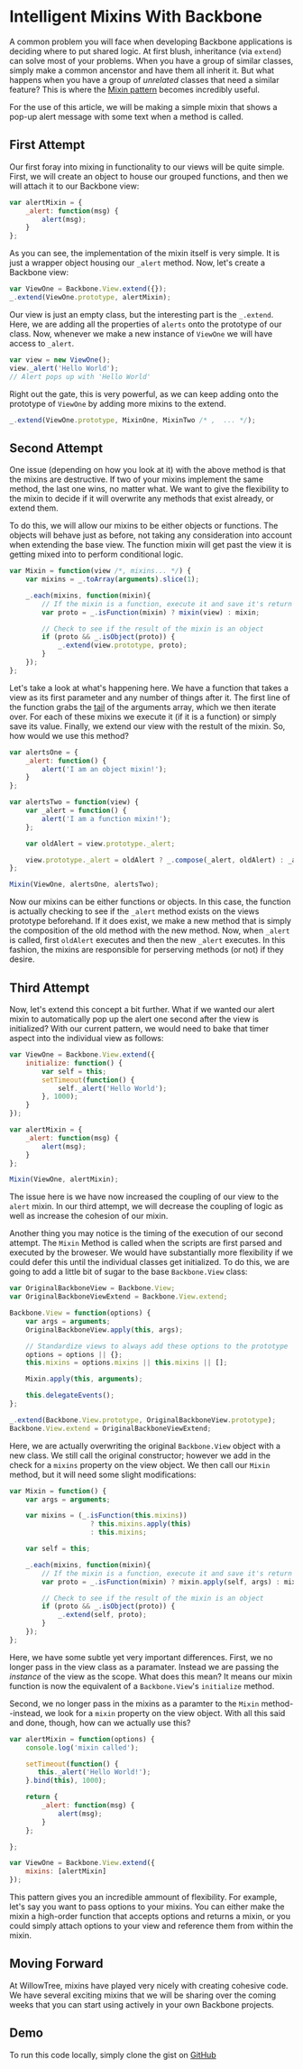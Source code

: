 # Intelligent Mixins With Backbone

A common problem you will face when developing Backbone applications is deciding
where to put shared logic. At first blush, inheritance (via `extend`) can solve
most of your problems. When you have a group of similar classes, simply make a
common ancenstor and have them all inherit it. But what happens when you have a
group of *unrelated* classes that need a similar feature? This is where the
[Mixin pattern](http://en.wikipedia.org/wiki/Mixin) becomes incredibly useful.

For the use of this article, we will be making a simple mixin that shows a pop-up
alert message with some text when a method is called.

## First Attempt

Our first foray into mixing in functionality to our views will be quite simple.
First, we will create an object to house our grouped functions, and then we will
attach it to our Backbone view:

```javascript
var alertMixin = {
    _alert: function(msg) {
        alert(msg);
    }
};
```

As you can see, the implementation of the mixin itself is very simple. It is
just a wrapper object housing our `_alert` method. Now, let's create a Backbone
view:

```javascript
var ViewOne = Backbone.View.extend({});
_.extend(ViewOne.prototype, alertMixin);
```

Our view is just an empty class, but the interesting part is the `_.extend`.
Here, we are adding all the properties of `alerts` onto the prototype of our
class. Now, whenever we make a new instance of `ViewOne` we will have access to
`_alert`.

```javascript
var view = new ViewOne();
view._alert('Hello World');
// Alert pops up with 'Hello World'
```

Right out the gate, this is very powerful, as we can keep adding onto the prototype
of `ViewOne` by adding more mixins to the extend.

```javascript
_.extend(ViewOne.prototype, MixinOne, MixinTwo /* ,  ... */);
```

## Second Attempt

One issue (depending on how you look at it) with the above method is that the mixins
are destructive. If two of your mixins implement the same method, the last
one wins, no matter what. We want to give the flexibility to the mixin to decide
if it will overwrite any methods that exist already, or extend them.

To do this, we will allow our mixins to be either objects or functions. The
objects will behave just as before, not taking any consideration into account
when extending the base view. The function mixin will get past the view it is
getting mixed into to perform conditional logic.

```javascript
var Mixin = function(view /*, mixins... */) {
    var mixins = _.toArray(arguments).slice(1);

    _.each(mixins, function(mixin){
        // If the mixin is a function, execute it and save it's return value
        var proto = _.isFunction(mixin) ? mixin(view) : mixin;

        // Check to see if the result of the mixin is an object
        if (proto && _.isObject(proto)) {
            _.extend(view.prototype, proto);
        }
    });
};
```

Let's take a look at what's happening here. We have a function that takes a view as its first
parameter and any number of things after it. The first line of the function
grabs the [tail](http://underscorejs.org/#rest) of the arguments array, which we
then iterate over. For each of these mixins we execute it (if it is a function)
or simply save its value. Finally, we extend our view with the restult of the
mixin. So, how would we use this method?

```javascript
var alertsOne = {
    _alert: function() {
        alert('I am an object mixin!');
    }
};

var alertsTwo = function(view) {
    var _alert = function() {
        alert('I am a function mixin!');
    };

    var oldAlert = view.prototype._alert;

    view.prototype._alert = oldAlert ? _.compose(_alert, oldAlert) : _alert;
};

Mixin(ViewOne, alertsOne, alertsTwo);
```

Now our mixins can be either functions or objects. In this case, the
function is actually checking to see if the `_alert` method exists on the views
prototype beforehand. If it does exist, we make a new method that is simply the
composition of the old method with the new method. Now, when `_alert` is called,
first `oldAlert` executes and then the new `_alert` executes. In this fashion,
the mixins are responsible for perserving methods (or not) if they desire.

## Third Attempt

Now, let's extend this concept a bit further. What if we wanted our alert mixin
to automatically pop up the alert one second after the view is initialized? With
our current pattern, we would need to bake that timer aspect into the
individual view as follows:

```javascript
var ViewOne = Backbone.View.extend({
    initialize: function() {
        var self = this;
        setTimeout(function() {
            self._alert('Hello World');
        }, 1000);
    }
});

var alertMixin = {
    _alert: function(msg) {
        alert(msg);
    }
};

Mixin(ViewOne, alertMixin);
```

The issue here is we have now increased the coupling of our view to the `alert`
mixin. In our third attempt, we will decrease the coupling of logic as well as
increase the cohesion of our mixin.

Another thing you may notice is the timing of the execution of our second attempt. The `Mixin` Method is called when the scripts are first parsed and
executed by the broweser. We would have substantially more flexibility if we
could defer this until the individual classes get initialized. To do this, we are
going to add a little bit of sugar to the base `Backbone.View` class:

```javascript
var OriginalBackboneView = Backbone.View;
var OriginalBackboneViewExtend = Backbone.View.extend;

Backbone.View = function(options) {
    var args = arguments;
    OriginalBackboneView.apply(this, args);

    // Standardize views to always add these options to the prototype
    options = options || {};
    this.mixins = options.mixins || this.mixins || [];

    Mixin.apply(this, arguments);

    this.delegateEvents();
};

_.extend(Backbone.View.prototype, OriginalBackboneView.prototype);
Backbone.View.extend = OriginalBackboneViewExtend;
```

Here, we are actually overwriting the original `Backbone.View` object with a new
class. We still call the original constructor; however we add in the check for a
`mixins` property on the view object. We then call our `Mixin` method, but
it will need some slight modifications:

```javascript
var Mixin = function() {
    var args = arguments;

    var mixins = (_.isFunction(this.mixins))
                    ? this.mixins.apply(this)
                    : this.mixins;

    var self = this;

    _.each(mixins, function(mixin){
        // If the mixin is a function, execute it and save it's return value
        var proto = _.isFunction(mixin) ? mixin.apply(self, args) : mixin;

        // Check to see if the result of the mixin is an object
        if (proto && _.isObject(proto)) {
            _.extend(self, proto);
        }
    });
};
```

Here, we have some subtle yet very important differences. First, we no longer
pass in the view class as a paramater. Instead we are passing the *instance* of
the view as the scope. What does this mean? It means our mixin function is now
the equivalent of a `Backbone.View`'s `initialize` method.

Second, we no longer pass in the mixins as a paramter to the `Mixin` method--instead, we look for a `mixin` property on the view object. With all this said
and done, though, how can we actually use this?

```javascript
var alertMixin = function(options) {
    console.log('mixin called');

    setTimeout(function() {
       this._alert('Hello World!');
    }.bind(this), 1000);

    return {
        _alert: function(msg) {
            alert(msg);
        }
    };

};

var ViewOne = Backbone.View.extend({
    mixins: [alertMixin]
});
```

This pattern gives you an incredible ammount of flexibility. For example, let's say you want
to pass options to your mixins. You can either make the mixin a high-order
function that accepts options and returns a mixin, or you could simply attach
options to your view and reference them from within the mixin.

## Moving Forward

At WillowTree, mixins have played very nicely with creating cohesive code. We
have several exciting mixins that we will be sharing over the coming weeks that
you can start using actively in your own Backbone projects.

## Demo

To run this code locally, simply clone the gist on
[GitHub](https://gist.github.com/kaw2k/8dca8655ed082d7c70da)


